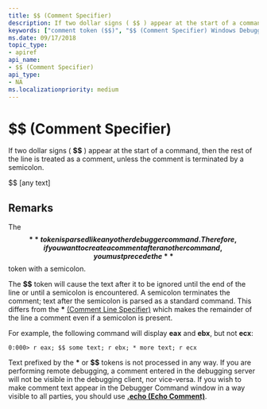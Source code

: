 ```yaml
---
title: $$ (Comment Specifier)
description: If two dollar signs ( $$ ) appear at the start of a command, then the rest of the line is treated as a comment, unless the comment is terminated by a semicolon.
keywords: ["comment token ($$)", "$$ (Comment Specifier) Windows Debugging"]
ms.date: 09/17/2018
topic_type:
- apiref
api_name:
- $$ (Comment Specifier)
api_type:
- NA
ms.localizationpriority: medium
---
```


# $$ (Comment Specifier)


If two dollar signs ( **$$** ) appear at the start of a command, then the rest of the line is treated as a comment, unless the comment is terminated by a semicolon.


   $$ [any text]


Remarks
-------

The **$$** token is parsed like any other debugger command. Therefore, if you want to create a comment after another command, you must precede the **$$** token with a semicolon.

The **$$** token will cause the text after it to be ignored until the end of the line or until a semicolon is encountered. A semicolon terminates the comment; text after the semicolon is parsed as a standard command. This differs from the **\*** [(Comment Line Specifier)](----comment-line-specifier-.md) which makes the remainder of the line a comment even if a semicolon is present.

For example, the following command will display **eax** and **ebx**, but not **ecx**:

```console
0:000> r eax; $$ some text; r ebx; * more text; r ecx 
```

Text prefixed by the **\*** or **$$** tokens is not processed in any way. If you are performing remote debugging, a comment entered in the debugging server will not be visible in the debugging client, nor vice-versa. If you wish to make comment text appear in the Debugger Command window in a way visible to all parties, you should use [**.echo (Echo Comment)**](-echo--echo-comment-.md).
